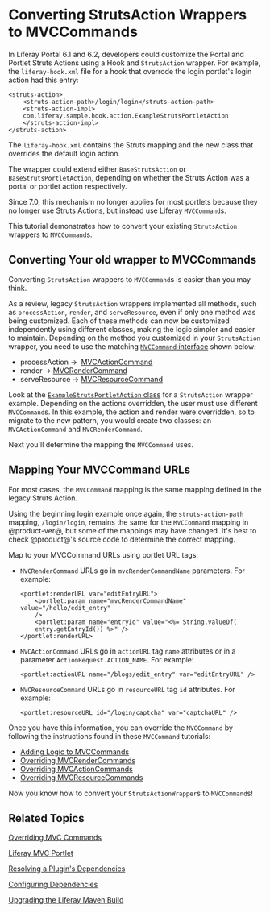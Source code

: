 # Converting StrutsAction Wrappers to MVCCommands [](id=converting-strutsactionwrappers-to-mvccommands)

In Liferay Portal 6.1 and 6.2, developers could customize the Portal and Portlet
Struts Actions using a Hook and `StrutsAction` wrapper. For example, the
`liferay-hook.xml` file for a hook that overrode the login portlet's login
action had this entry:

    <struts-action>
        <struts-action-path>/login/login</struts-action-path>
        <struts-action-impl>
        com.liferay.sample.hook.action.ExampleStrutsPortletAction
        </struts-action-impl>
    </struts-action>

The `liferay-hook.xml` contains the Struts mapping and the new class that 
overrides the default login action. 

The wrapper could extend either `BaseStrutsAction` or `BaseStrutsPortletAction`,
depending on whether the Struts Action was a portal or portlet action
respectively.

Since 7.0, this mechanism no longer applies for most portlets because they no
longer use Struts Actions, but  instead use Liferay `MVCCommand`s.

This tutorial demonstrates how to convert your existing `StrutsAction` wrappers
to `MVCCommand`s. 

## Converting Your old wrapper to MVCCommands [](id=converting-your-old-wrapper-to-mvccommands)

Converting `StrutsAction` wrappers to `MVCCommand`s is easier than you may
think.

As a review, legacy `StrutsAction` wrappers implemented all methods, such as
`processAction`, `render`, and `serveResource`, even if only one method was
being customized. Each of these methods can now be customized independently
using different classes, making the logic simpler and easier to maintain.
Depending on the method you customized in your `StrutsAction` wrapper, you need
to use the matching 
[`MVCCommand` interface](@platform-ref@/7.1-latest/javadocs/portal-kernel/com/liferay/portal/kernel/portlet/bridges/mvc/MVCCommand.html)
shown below:

-   processAction &rarr;  [MVCActionCommand](@platform-ref@/7.1-latest/javadocs/portal-kernel/com/liferay/portal/kernel/portlet/bridges/mvc/MVCActionCommand.html)
-   render &rarr; [MVCRenderCommand](@platform-ref@/7.1-latest/javadocs/portal-kernel/com/liferay/portal/kernel/portlet/bridges/mvc/MVCRenderCommand.html)
-   serveResource &rarr; [MVCResourceCommand](@platform-ref@/7.1-latest/javadocs/portal-kernel/com/liferay/portal/kernel/portlet/bridges/mvc/MVCResourceCommand.html)

Look at the
[`ExampleStrutsPortletAction` class](/develop/tutorials/-/knowledge_base/6-2/overriding-and-adding-struts-actions)
for a `StrutsAction` wrapper example. Depending on the actions overridden, the
user must use different `MVCCommand`s. In this example, the action and render
were overridden, so to migrate to the new pattern, you would create two classes:
an `MVCActionCommand` and `MVCRenderCommand`.

Next you'll determine the mapping the `MVCCommand` uses.

## Mapping Your MVCCommand URLs [](id=mapping-your-mvccommand-urls)

For most cases, the `MVCCommand` mapping is the same mapping defined in the 
legacy Struts Action.

Using the beginning login example once again, the `struts-action-path` mapping,
`/login/login`, remains the same for the `MVCCommand` mapping in @product-ver@,
but some of the mappings may have changed. It's best to check @product@'s source
code to determine the correct mapping.

Map to your MVCCommand URLs using portlet URL tags:

-   `MVCRenderCommand` URLs go in `mvcRenderCommandName` parameters. For
    example:

        <portlet:renderURL var="editEntryURL">
            <portlet:param name="mvcRenderCommandName" value="/hello/edit_entry" 
            />
            <portlet:param name="entryId" value="<%= String.valueOf(
            entry.getEntryId()) %>" />
        </portlet:renderURL>    

-   `MVCActionCommand` URLs go in `actionURL` tag `name` attributes or in a
    parameter `ActionRequest.ACTION_NAME`. For example:

        <portlet:actionURL name="/blogs/edit_entry" var="editEntryURL" />
 
-   `MVCResourceCommand` URLs go in `resourceURL` tag `id` attributes. For
    example:

        <portlet:resourceURL id="/login/captcha" var="captchaURL" />

Once you have this information, you can override the `MVCCommand` by following
the instructions found in these `MVCCommand` tutorials:

-   [Adding Logic to MVCCommands](/develop/tutorials/-/knowledge_base/7-1/adding-logic-to-mvc-commands)
-   [Overriding MVCRenderCommands](/develop/tutorials/-/knowledge_base/7-1/overriding-mvcrendercommand)
-   [Overriding MVCActionCommands](/develop/tutorials/-/knowledge_base/7-1/overriding-mvcactioncommand)
-   [Overriding MVCResourceCommands](/develop/tutorials/-/knowledge_base/7-1/overriding-mvcresourcecommand)

Now you know how to convert your `StrutsActionWrapper`s to `MVCCommand`s!

## Related Topics [](id=related-topics)

[Overriding MVC Commands](/develop/tutorials/-/knowledge_base/7-1/overriding-mvc-commands)

[Liferay MVC Portlet](/develop/tutorials/-/knowledge_base/7-1/liferay-mvc-portlet)

[Resolving a Plugin's Dependencies](/develop/tutorials/-/knowledge_base/7-1/resolving-a-plugins-dependencies)

[Configuring Dependencies](/develop/tutorials/-/knowledge_base/7-1/configuring-dependencies)

[Upgrading the Liferay Maven Build](/develop/tutorials/-/knowledge_base/7-1/upgrading-the-liferay-maven-build)
